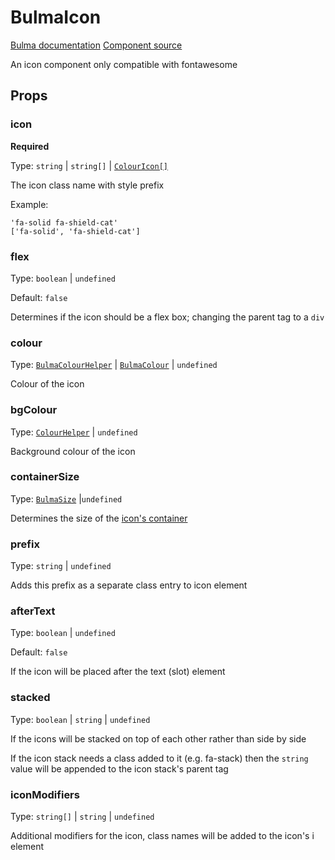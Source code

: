 # BulmaIcon

[Bulma documentation](https://bulma.io/documentation/elements/icon/)
[Component source](../../src/components/BulmaIcon.vue)

An icon component only compatible with fontawesome

## Props

### icon

**Required**

[//]: # (todo: link to the type definition)
Type: `string` | `string[]` | [`ColourIcon[]`]()

The icon class name with style prefix

Example:

```js:no-line-numbers
'fa-solid fa-shield-cat'
['fa-solid', 'fa-shield-cat']
```

### flex

Type: `boolean` | `undefined`

Default: `false`

Determines if the icon should be a flex box; changing the parent tag to a `div`

### colour

Type: [`BulmaColourHelper`](../types/common_types.md#bulmacolourhelper) | [`BulmaColour`](../types/common_types.md#bulmacolour) | `undefined`

Colour of the icon

### bgColour

Type: [`ColourHelper`](../types/common_types.md#colourhelper) | `undefined`

Background colour of the icon

### containerSize

Type: [`BulmaSize`](../types/common_types.md#bulmasize) |`undefined`

Determines the size of the [icon's container](https://bulma.io/documentation/elements/icon/#sizes)

### prefix

Type: `string` | `undefined`

Adds this prefix as a separate class entry to icon element

### afterText

Type: `boolean` | `undefined`

Default: `false`

If the icon will be placed after the text (slot) element

### stacked

Type: `boolean` | `string` | `undefined`

If the icons will be stacked on top of each other rather than side by side

If the icon stack needs a class added to it (e.g. fa-stack) then the `string` value will be appended to the icon stack's
parent tag

### iconModifiers

Type: `string[]` | `string` | `undefined`

Additional modifiers for the icon, class names will be added to the icon's i element
